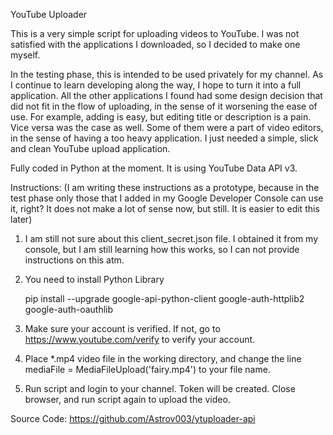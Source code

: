 YouTube Uploader


This is a very simple script for uploading videos to YouTube.
I was not satisfied with the applications I downloaded, so I decided to make one myself.

In the testing phase, this is intended to be used privately for my channel. As I continue to learn developing along the way, I hope to turn it into a full application. All the other applications I found had some design decision that did not fit in the flow of uploading, in the sense of it worsening the ease of use. For example, adding is easy, but editing title or description is a pain. Vice versa was the case as well. Some of them were a part of video editors, in the sense of having a too heavy application. I just needed a simple, slick and clean YouTube upload application.

Fully coded in Python at the moment. It is using YouTube Data API v3.

Instructions: (I am writing these instructions as a prototype, because in the test phase only those that I added in my Google Developer Console can use it, right? It does not make a lot of sense now, but still. It is easier to edit this later)

1. I am still not sure about this client_secret.json file. I obtained it from my console, but I am still learning how this works, so I can not provide instructions on this atm.

2. You need to install Python Library 

	pip install --upgrade google-api-python-client google-auth-httplib2 google-auth-oauthlib

3. Make sure your account is verified. If not, go to https://www.youtube.com/verify to verify your account.

4. Place *.mp4 video file in the working directory, and change the line
	mediaFile = MediaFileUpload('fairy.mp4') 
to your file name.

5. Run script and login to your channel. Token will be created. Close browser, and run script again to upload the video.

Source Code:
https://github.com/Astrov003/ytuploader-api
